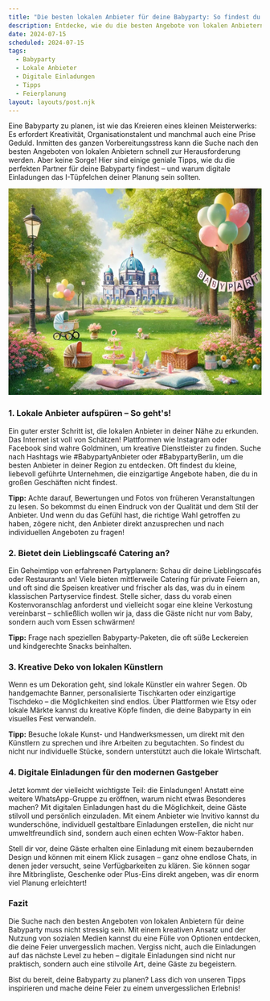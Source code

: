 ```yaml
---
title: "Die besten lokalen Anbieter für deine Babyparty: So findest du die perfekten Angebote!"
description: Entdecke, wie du die besten Angebote von lokalen Anbietern für deine Babyparty findest und warum digitale Einladungen der neue Trend sind.
date: 2024-07-15
scheduled: 2024-07-15
tags:
  - Babyparty
  - Lokale Anbieter
  - Digitale Einladungen
  - Tipps
  - Feierplanung
layout: layouts/post.njk
---
```


Eine Babyparty zu planen, ist wie das Kreieren eines kleinen Meisterwerks: Es erfordert Kreativität, Organisationstalent und manchmal auch eine Prise Geduld. Inmitten des ganzen Vorbereitungsstress kann die Suche nach den besten Angeboten von lokalen Anbietern schnell zur Herausforderung werden. Aber keine Sorge! Hier sind einige geniale Tipps, wie du die perfekten Partner für deine Babyparty findest – und warum digitale Einladungen das I-Tüpfelchen deiner Planung sein sollten.

![Babyparty Dekoration](/img/picnic-park.webp)

### 1. **Lokale Anbieter aufspüren – So geht's!**

Ein guter erster Schritt ist, die lokalen Anbieter in deiner Nähe zu erkunden. Das Internet ist voll von Schätzen! Plattformen wie Instagram oder Facebook sind wahre Goldminen, um kreative Dienstleister zu finden. Suche nach Hashtags wie #BabypartyAnbieter oder #BabypartyBerlin, um die besten Anbieter in deiner Region zu entdecken. Oft findest du kleine, liebevoll geführte Unternehmen, die einzigartige Angebote haben, die du in großen Geschäften nicht findest.

**Tipp:** Achte darauf, Bewertungen und Fotos von früheren Veranstaltungen zu lesen. So bekommst du einen Eindruck von der Qualität und dem Stil der Anbieter. Und wenn du das Gefühl hast, die richtige Wahl getroffen zu haben, zögere nicht, den Anbieter direkt anzusprechen und nach individuellen Angeboten zu fragen!

### 2. **Bietet dein Lieblingscafé Catering an?**

Ein Geheimtipp von erfahrenen Partyplanern: Schau dir deine Lieblingscafés oder Restaurants an! Viele bieten mittlerweile Catering für private Feiern an, und oft sind die Speisen kreativer und frischer als das, was du in einem klassischen Partyservice findest. Stelle sicher, dass du vorab einen Kostenvoranschlag anforderst und vielleicht sogar eine kleine Verkostung vereinbarst – schließlich wollen wir ja, dass die Gäste nicht nur vom Baby, sondern auch vom Essen schwärmen!

**Tipp:** Frage nach speziellen Babyparty-Paketen, die oft süße Leckereien und kindgerechte Snacks beinhalten.

### 3. **Kreative Deko von lokalen Künstlern**

Wenn es um Dekoration geht, sind lokale Künstler ein wahrer Segen. Ob handgemachte Banner, personalisierte Tischkarten oder einzigartige Tischdeko – die Möglichkeiten sind endlos. Über Plattformen wie Etsy oder lokale Märkte kannst du kreative Köpfe finden, die deine Babyparty in ein visuelles Fest verwandeln.

**Tipp:** Besuche lokale Kunst- und Handwerksmessen, um direkt mit den Künstlern zu sprechen und ihre Arbeiten zu begutachten. So findest du nicht nur individuelle Stücke, sondern unterstützt auch die lokale Wirtschaft.

### 4. **Digitale Einladungen für den modernen Gastgeber**

Jetzt kommt der vielleicht wichtigste Teil: die Einladungen! Anstatt eine weitere WhatsApp-Gruppe zu eröffnen, warum nicht etwas Besonderes machen? Mit digitalen Einladungen hast du die Möglichkeit, deine Gäste stilvoll und persönlich einzuladen. Mit einem Anbieter wie Invitivo kannst du wunderschöne, individuell gestaltbare Einladungen erstellen, die nicht nur umweltfreundlich sind, sondern auch einen echten Wow-Faktor haben.

Stell dir vor, deine Gäste erhalten eine Einladung mit einem bezaubernden Design und können mit einem Klick zusagen – ganz ohne endlose Chats, in denen jeder versucht, seine Verfügbarkeiten zu klären. Sie können sogar ihre Mitbringliste, Geschenke oder Plus-Eins direkt angeben, was dir enorm viel Planung erleichtert!

### **Fazit**

Die Suche nach den besten Angeboten von lokalen Anbietern für deine Babyparty muss nicht stressig sein. Mit einem kreativen Ansatz und der Nutzung von sozialen Medien kannst du eine Fülle von Optionen entdecken, die deine Feier unvergesslich machen. Vergiss nicht, auch die Einladungen auf das nächste Level zu heben – digitale Einladungen sind nicht nur praktisch, sondern auch eine stilvolle Art, deine Gäste zu begeistern.

Bist du bereit, deine Babyparty zu planen? Lass dich von unseren Tipps inspirieren und mache deine Feier zu einem unvergesslichen Erlebnis!
